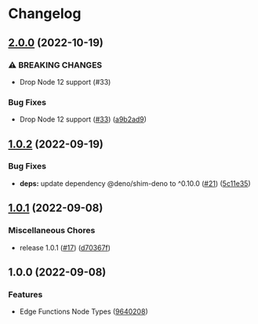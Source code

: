 # Changelog

## [2.0.0](https://github.com/netlify/edge-functions/compare/v1.0.2...v2.0.0) (2022-10-19)


### ⚠ BREAKING CHANGES

* Drop Node 12 support (#33)

### Bug Fixes

* Drop Node 12 support ([#33](https://github.com/netlify/edge-functions/issues/33)) ([a9b2ad9](https://github.com/netlify/edge-functions/commit/a9b2ad9fc5e2ba757a0bebb665406ef9bcf45160))

## [1.0.2](https://github.com/netlify/edge-functions/compare/v1.0.1...v1.0.2) (2022-09-19)


### Bug Fixes

* **deps:** update dependency @deno/shim-deno to ^0.10.0 ([#21](https://github.com/netlify/edge-functions/issues/21)) ([5c11e35](https://github.com/netlify/edge-functions/commit/5c11e35d2dd3cf691ad7a47dc119f1926703c103))

## [1.0.1](https://github.com/netlify/edge-functions/compare/v1.0.0...v1.0.1) (2022-09-08)


### Miscellaneous Chores

* release 1.0.1 ([#17](https://github.com/netlify/edge-functions/issues/17)) ([d70367f](https://github.com/netlify/edge-functions/commit/d70367f7e89fc89f94e60f0e0a100b2be116b246))

## 1.0.0 (2022-09-08)


### Features

* Edge Functions Node Types ([9640208](https://github.com/netlify/edge-functions/commit/9640208cb32de78d01775b742ab0a22eff4bd4c3))
